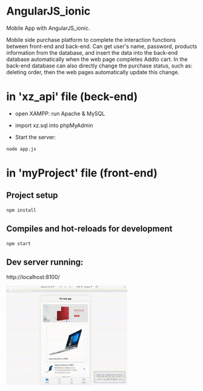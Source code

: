 # AngularJS_ionic
Mobile App with AngularJS_ionic.

Mobile side purchase platform to complete the interaction functions between front-end and back-end.
Can get user's name, password, products information from the database, and insert the data into the back-end database automatically when the web page completes Addto cart. In the back-end database can also directly change the purchase status, such as: deleting order, then the web pages automatically update this change.

# in 'xz_api' file (beck-end)

- open XAMPP: run Apache & MySQL

- import xz.sql into phpMyAdmin

- Start the server: 
```
node app.js
```

# in 'myProject' file (front-end)

## Project setup
```
npm install
```
## Compiles and hot-reloads for development
```
npm start
```
## Dev server running: 
http://localhost:8100/ 


![image](https://github.com/jennywang985/AngularJS_ionic/blob/master/Rec%200001.gif)
